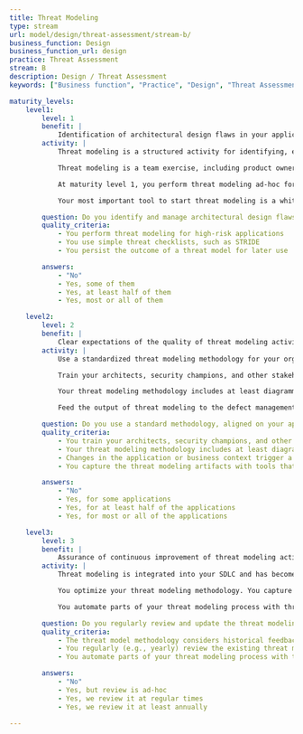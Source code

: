 ```yaml
---
title: Threat Modeling
type: stream
url: model/design/threat-assessment/stream-b/
business_function: Design
business_function_url: design
practice: Threat Assessment
stream: B
description: Design / Threat Assessment
keywords: ["Business function", "Practice", "Design", "Threat Assessment"]

maturity_levels:
    level1:
        level: 1
        benefit: |
            Identification of architectural design flaws in your applications
        activity: |
            Threat modeling is a structured activity for identifying, evaluating, and managing system threats, architectural design flaws, and recommended security mitigations. It is typically done as part of the design phase or as part of a security assessment.

            Threat modeling is a team exercise, including product owners, architects, security champions, and security testers. At this maturity level, expose teams and stakeholders to threat modeling to increase security awareness and to create a shared vision on the security of the system.

            At maturity level 1, you perform threat modeling ad-hoc for high-risk applications and use simple threat checklists, such as STRIDE. Avoid lengthy workshops and overly detailed lists of low-relevant threats. Perform threat modeling iteratively to align to more iterative development paradigms. If you add new functionality to an existing application, look only into the newly added functions instead of trying to cover the entire scope. A good starting point is the existing diagrams that you annotate during discussion workshops. Always make sure to persist the outcome of a threat modeling discussion for later use.

            Your most important tool to start threat modeling is a whiteboard, smartboard, or a piece of paper. Aim for security awareness, a simple process, and actionable outcomes that you agree upon with your team.

        question: Do you identify and manage architectural design flaws with threat modeling?
        quality_criteria:
            - You perform threat modeling for high-risk applications
            - You use simple threat checklists, such as STRIDE
            - You persist the outcome of a threat model for later use

        answers:
            - "No"
            - Yes, some of them
            - Yes, at least half of them
            - Yes, most or all of them

    level2:
        level: 2
        benefit: |
            Clear expectations of the quality of threat modeling activities
        activity: |
            Use a standardized threat modeling methodology for your organization and align this on your application risk levels. Think about ways to support the scaling of threat modeling throughout the organization.

            Train your architects, security champions, and other stakeholders on how to do practical threat modeling.  Threat modeling requires understanding, clear playbooks and templates, organization-specific examples, and experience, which is hard to automate.

            Your threat modeling methodology includes at least diagramming, threat identification, design flaw mitigations, and how to validate your threat model artifacts. Your threat model diagram allows a detailed understanding of the environment and the mechanics of the application. You discover threats to your application with checklists, such as STRIDE or more organization-specific threats. For identified design flaws (ranked according to risk for your organization), you add mitigating controls to support stakeholders in dealing with particular threats. Define what triggers updating a threat model, for example, a technology change or deployment of an application in a new environment.

            Feed the output of threat modeling to the defect management process for adequate follow-up. Capture the threat modeling artifacts with tools that are used by your application teams.

        question: Do you use a standard methodology, aligned on your application risk levels?
        quality_criteria:
            - You train your architects, security champions, and other stakeholders on how to do practical threat modeling
            - Your threat modeling methodology includes at least diagramming, threat identification, design flaw mitigations, and how to validate your threat model artifacts
            - Changes in the application or business context trigger a review of the relevant threat models
            - You capture the threat modeling artifacts with tools that are used by your application teams

        answers:
            - "No"
            - Yes, for some applications
            - Yes, for at least half of the applications
            - Yes, for most or all of the applications

    level3:
        level: 3
        benefit: |
            Assurance of continuous improvement of threat modeling activities
        activity: |
            Threat modeling is integrated into your SDLC and has become part of the developer security culture.  Reusable risk patterns, comprising of related threat libraries, design flaws, and security mitigations, are created and improved, based on the organization's threat models. You regularly (e.g., yearly) review the existing threat models to verify that no new threats are relevant for your applications.

            You optimize your threat modeling methodology. You capture lessons learned from threat models and use these to improve your threat modeling methodology.  You review the threat categories relevant to your organization and update your methodology appropriately. From time to time, you evaluate the quality of your threat models independently.

            You automate parts of your threat modeling process with threat modeling tools. You integrate your threat modeling tools with other security tools, such as security verification tools and risk tracking tools. You consider "threat modeling as code" practices to integrate threat modeling artifacts with application code.

        question: Do you regularly review and update the threat modeling methodology for your applications?
        quality_criteria:
            - The threat model methodology considers historical feedback for improvement
            - You regularly (e.g., yearly) review the existing threat models to verify that no new threats are relevant for your applications
            - You automate parts of your threat modeling process with threat modeling tools

        answers:
            - "No"
            - Yes, but review is ad-hoc
            - Yes, we review it at regular times
            - Yes, we review it at least annually

---
```

